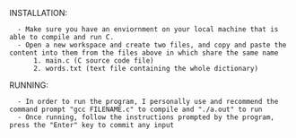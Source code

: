 INSTALLATION: 

      - Make sure you have an enviornment on your local machine that is able to compile and run C.
      - Open a new workspace and create two files, and copy and paste the content into them from the files above in which share the same name
          1. main.c (C source code file)
          2. words.txt (text file containing the whole dictionary)

RUNNING:

      - In order to run the program, I personally use and recommend the command prompt "gcc FILENAME.c" to compile and "./a.out" to run
      - Once running, follow the instructions prompted by the program, press the "Enter" key to commit any input
      
